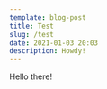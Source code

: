 ```yaml
---
template: blog-post
title: Test
slug: /test
date: 2021-01-03 20:03
description: Howdy!
---
```

Hello there!